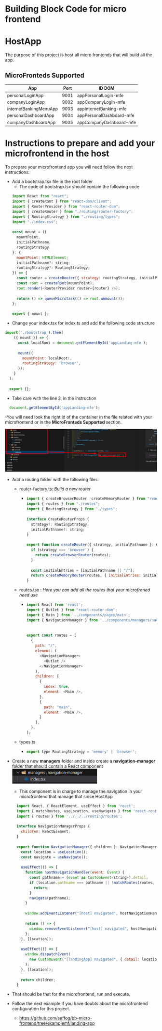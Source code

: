 # Building Block Code for micro frontend
# HostApp
The purpose of this project is host all micro frontends that will build all the app.

## MicroFronteds Supported

|App | Port | ID DOM |
|----|-------| ------ |
|personalLoginApp|9001|appPersonalLogin-mfe|
|companyLoginApp|9002 |appCompanyLogin-mfe|
|internetBankingMenuApp|9003|appInternetBanking-mfe| 
|personalDashboardApp|9004 |appPersonalDashboard-mfe|
|companyDashboardApp|9005 |appCompanyDashboard-mfe|

# Instructions to prepare and add your microfrontend in the host
To prepare your microfrontend app you will need follow the next instructions:

-  Add a bootstrap.tsx file in the root folder
    - The code of bootstrap.tsx should contain the following code
    ```javascript
    import React from "react";
    import { createRoot } from "react-dom/client";
    import { RouterProvider } from "react-router-dom";
    import { createRouter } from "./routing/router-factory";
    import { RoutingStrategy } from "./routing/types";
    import "./index.css";

    const mount = ({
      mountPoint,
      initialPathname,
      routingStrategy,
    }: {
      mountPoint: HTMLElement;
      initialPathname?: string;
      routingStrategy?: RoutingStrategy;
    }) => {
      const router = createRouter({ strategy: routingStrategy, initialPathname });
      const root = createRoot(mountPoint);
      root.render(<RouterProvider router={router} />);

      return () => queueMicrotask(() => root.unmount());
    };

    export { mount };
    ```
- Change your index.tsx for index.ts and add the following code structure
```javascript
import('./bootstrap').then(
    ({ mount }) => {
      const localRoot = document.getElementById('appLanding-mfe'); 
  
      mount({
        mountPoint: localRoot!,
        routingStrategy: 'browser',
      });
    }
  );
  
  export {};
```
- Take care with the line 3, in the instruction     
``` javascript 
  document.getElementById('appLanding-mfe');
```
-You will need look the right id of the container in the file related with your microfrontend or in the **MicroFronteds Supported** section.

![Alt text](image.png)

- Add a routing folder with the following files
  - router-factory.ts: _Build a new router_
      - ``` javascript
        import { createBrowserRouter, createMemoryRouter } from "react-router-dom";
        import { routes } from "./routes";
        import { RoutingStrategy } from "./types";

        interface CreateRouterProps {
          strategy?: RoutingStrategy;
          initialPathname?: string;
        }

        export function createRouter({ strategy, initialPathname }: CreateRouterProps) {
          if (strategy === 'browser') {
            return createBrowserRouter(routes);
          }

          const initialEntries = [initialPathname || "/"];
          return createMemoryRouter(routes, { initialEntries: initialEntries });
        }
        ```
  - routes.tsx : _Here you can add all the routes that your microfroned need use_
      - ``` javascript
        import React from 'react';
        import { Outlet } from "react-router-dom";
        import { Main } from '../components/pages/main';
        import { NavigationManager } from '../components/managers/navigation-manager';


        export const routes = [
          {
            path: "/",
            element: (
              <NavigationManager>
                <Outlet />
              </NavigationManager>
            ),
            children: [
              {
                index: true,
                element: <Main />,
              },
              {
                path: "main",
                element: <Main />,
              }
            ],
          },
        ];
        ```
  - types.ts
      - ```javascript
        export type RoutingStrategy = 'memory' | 'browser';
        ```
- Create a new **managers** folder and inside create a **navigation-manager** folder that should contain a React component 
![Alt text](image-1.png)
  - This component is in charge to manage the navigation in your microfrontend that manage that since HostApp
  ```javascript
    import React, { ReactElement, useEffect } from 'react';
    import { matchRoutes, useLocation, useNavigate } from 'react-router-dom';
    import { routes } from '../../../routing/routes';

    interface NavigationManagerProps {
      children: ReactElement;
    }

    export function NavigationManager({ children }: NavigationManagerProps) {
      const location = useLocation();
      const navigate = useNavigate();

      useEffect(() => {
        function hostNavigationHandler(event: Event) {
          const pathname = (event as CustomEvent<string>).detail;
          if (location.pathname === pathname || !matchRoutes(routes, { pathname })) {
            return;
          }
          navigate(pathname);
        }

        window.addEventListener("[host] navigated", hostNavigationHandler);

        return () => {
          window.removeEventListener("[host] navigated", hostNavigationHandler);
        };
      }, [location]);

      useEffect(() => {
        window.dispatchEvent(
          new CustomEvent("[landingApp] navigated", { detail: location.pathname })
        );
      }, [location]);

      return children;
    }	
  ```

- That should be that for the microfrontend, run and execute.

- Follow the next example if you have doubts about the microfrontend configuration for this project.
  - https://github.com/saffog/bb-micro-frontend/tree/examplemf/landing-app


